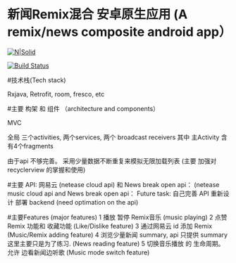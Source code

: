 # 新闻Remix混合 安卓原生应用 (A remix/news composite android app）

[![N|Solid](https://cldup.com/dTxpPi9lDf.thumb.png)](https://nodesource.com/products/nsolid)

[![Build Status](https://travis-ci.org/joemccann/dillinger.svg?branch=master)](https://travis-ci.org/joemccann/dillinger)

#技术栈(Tech stack)

Rxjava, Retrofit, room, fresco, etc

#主要 构架 和 组件 
（architecture and components）

MVC

全局 三个activities, 两个services, 两个 broadcast receivers 其中 主Activity 含有4个fragments

由于api 不够完善。 采用少量数据不断重复来模拟无限加载列表 (主要 加强对 recyclerview 的掌握和使用)

#主要 API: 网易云 (netease cloud api) 和 News break open api： (netease music cloud api and News break open api：
Future task: 自己完善 API 重新设计 部署 backend   (need optimation on the api)

#主要Features (major features)
1 播放 暂停 Remix音乐  (music playing)
2 点赞 Remix 功能和 收藏功能 (Like/Dislike feature)
3 通过网易云 id 添加 Remix (Music/Remix adding feature)
4 浏览少量新闻 summary, api 只提供 summary 这里主要只是为了练习. (News reading feature)
5 切换音乐播放 的 生命周期。允许 边看新闻边听歌  (Music mode switch feature)





